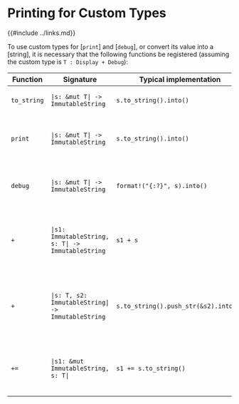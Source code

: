 Printing for Custom Types
========================

{{#include ../links.md}}

To use custom types for [`print`] and [`debug`], or convert its value into a [string], it is necessary that the following
functions be registered (assuming the custom type is `T : Display + Debug`):

| Function    | Signature                                                     | Typical implementation                | Usage                                                                                   |
| ----------- | ------------------------------------------------------------- | ------------------------------------- | --------------------------------------------------------------------------------------- |
| `to_string` | <code>\|s: &mut T\| -> ImmutableString</code>                 | `s.to_string().into()`                | Converts the custom type into a [string]                                                |
| `print`     | <code>\|s: &mut T\| -> ImmutableString</code>                 | `s.to_string().into()`                | Converts the custom type into a [string] for the [`print`](#print-and-debug) statement  |
| `debug`     | <code>\|s: &mut T\| -> ImmutableString</code>                 | `format!("{:?}", s).into()`           | Converts the custom type into a [string] for the [`debug`](#print-and-debug) statement  |
| `+`         | <code>\|s1: ImmutableString, s: T\| -> ImmutableString</code> | `s1 + s`                              | Append the custom type to another [string], for `print("Answer: " + type);` usage       |
| `+`         | <code>\|s: T, s2: ImmutableString\| -> ImmutableString</code> | `s.to_string().push_str(&s2).into();` | Append another [string] to the custom type, for `print(type + " is the answer");` usage |
| `+=`        | <code>\|s1: &mut ImmutableString, s: T\|</code>               | `s1 += s.to_string()`                 | Append the custom type to an existing [string], for `s += type;` usage                  |
